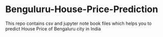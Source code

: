 # Benguluru-House-Price-Prediction
This repo contains csv and jupyter note book files which helps you to predict House Price  of Bengaluru city in India
